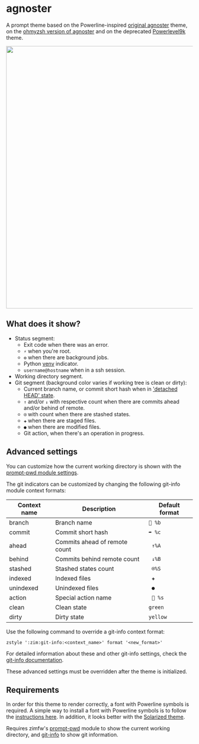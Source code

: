 agnoster
========

A prompt theme based on the Powerline-inspired [original agnoster] theme,
on the [ohmyzsh version of agnoster] and on the deprecated [Powerlevel9k] theme.

<img width="706" src="https://zimfw.github.io/images/prompts/agnoster@2.png">

What does it show?
------------------

  * Status segment:
    * Exit code when there was an error.
    * `⚡` when you're root.
    * `⚙` when there are background jobs.
    * Python [venv] indicator.
    * `username@hostname` when in a ssh session.
  * Working directory segment.
  * Git segment (background color varies if working tree is clean or dirty):
    * Current branch name, or commit short hash when in ['detached HEAD' state].
    * `↑` and/or `↓` with respective count when there are commits ahead and/or
      behind of remote.
    * `⍟` with count when there are stashed states.
    * `✚` when there are staged files.
    * `●` when there are modified files.
    * Git action, when there's an operation in progress.

Advanced settings
-----------------

You can customize how the current working directory is shown with the
[prompt-pwd module settings].

The git indicators can be customized by changing the following git-info module
context formats:

| Context name | Description                   | Default format |
| ------------ | ----------------------------- | -------------- |
| branch       | Branch name                   | ` %b`         |
| commit       | Commit short hash             | `➦ %c`         |
| ahead        | Commits ahead of remote count | ` ↑%A`         |
| behind       | Commits behind remote count   | ` ↓%B`         |
| stashed      | Stashed states count          | ` ⍟%S`         |
| indexed      | Indexed files                 | ` ✚`           |
| unindexed    | Unindexed files               | ` ●`           |
| action       | Special action name           | `  %s`        |
| clean        | Clean state                   | `green`        |
| dirty        | Dirty state                   | `yellow`       |

Use the following command to override a git-info context format:

    zstyle ':zim:git-info:<context_name>' format '<new_format>'

For detailed information about these and other git-info settings, check the
[git-info documentation].

These advanced settings must be overridden after the theme is initialized.

Requirements
------------

In order for this theme to render correctly, a font with Powerline symbols is
required. A simple way to install a font with Powerline symbols is to follow the
[instructions here]. In addition, it looks better with the [Solarized theme].

Requires zimfw's [prompt-pwd] module to show the current working directory, and
[git-info] to show git information.

[original agnoster]: https://github.com/agnoster/agnoster-zsh-theme
[ohmyzsh version of agnoster]: https://github.com/robbyrussell/oh-my-zsh/blob/master/themes/agnoster.zsh-theme
[Powerlevel9k]: https://github.com/bhilburn/powerlevel9k
[venv]: https://docs.python.org/3/library/venv.html
['detached HEAD' state]: https://git-scm.com/docs/git-checkout#_detached_head
[prompt-pwd module settings]: https://github.com/zimfw/prompt-pwd/blob/master/README.md#settings
[git-info documentation]: https://github.com/zimfw/git-info/blob/master/README.md#settings
[instructions here]: https://github.com/powerline/fonts/blob/master/README.rst#installation
[Solarized theme]: https://github.com/altercation/solarized
[prompt-pwd]: https://github.com/zimfw/prompt-pwd
[git-info]: https://github.com/zimfw/git-info

